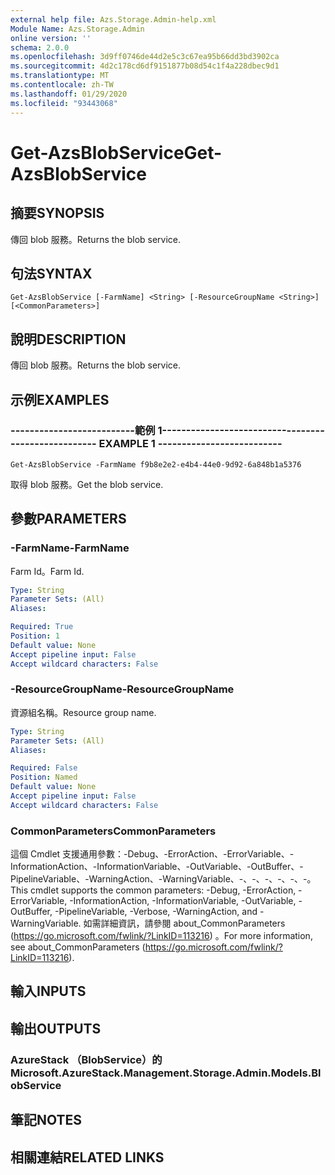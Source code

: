 ```yaml
---
external help file: Azs.Storage.Admin-help.xml
Module Name: Azs.Storage.Admin
online version: ''
schema: 2.0.0
ms.openlocfilehash: 3d9ff0746de44d2e5c3c67ea95b66dd3bd3902ca
ms.sourcegitcommit: 4d2c178cd6df9151877b08d54c1f4a228dbec9d1
ms.translationtype: MT
ms.contentlocale: zh-TW
ms.lasthandoff: 01/29/2020
ms.locfileid: "93443068"
---
```

# <span data-ttu-id="038ab-101">Get-AzsBlobService</span><span class="sxs-lookup"><span data-stu-id="038ab-101">Get-AzsBlobService</span></span>

## <span data-ttu-id="038ab-102">摘要</span><span class="sxs-lookup"><span data-stu-id="038ab-102">SYNOPSIS</span></span>
<span data-ttu-id="038ab-103">傳回 blob 服務。</span><span class="sxs-lookup"><span data-stu-id="038ab-103">Returns the blob service.</span></span>

## <span data-ttu-id="038ab-104">句法</span><span class="sxs-lookup"><span data-stu-id="038ab-104">SYNTAX</span></span>

```
Get-AzsBlobService [-FarmName] <String> [-ResourceGroupName <String>] [<CommonParameters>]
```

## <span data-ttu-id="038ab-105">說明</span><span class="sxs-lookup"><span data-stu-id="038ab-105">DESCRIPTION</span></span>
<span data-ttu-id="038ab-106">傳回 blob 服務。</span><span class="sxs-lookup"><span data-stu-id="038ab-106">Returns the blob service.</span></span>

## <span data-ttu-id="038ab-107">示例</span><span class="sxs-lookup"><span data-stu-id="038ab-107">EXAMPLES</span></span>

### <span data-ttu-id="038ab-108">--------------------------範例 1--------------------------</span><span class="sxs-lookup"><span data-stu-id="038ab-108">-------------------------- EXAMPLE 1 --------------------------</span></span>
```
Get-AzsBlobService -FarmName f9b8e2e2-e4b4-44e0-9d92-6a848b1a5376
```

<span data-ttu-id="038ab-109">取得 blob 服務。</span><span class="sxs-lookup"><span data-stu-id="038ab-109">Get the blob service.</span></span>

## <span data-ttu-id="038ab-110">參數</span><span class="sxs-lookup"><span data-stu-id="038ab-110">PARAMETERS</span></span>

### <span data-ttu-id="038ab-111">-FarmName</span><span class="sxs-lookup"><span data-stu-id="038ab-111">-FarmName</span></span>
<span data-ttu-id="038ab-112">Farm Id。</span><span class="sxs-lookup"><span data-stu-id="038ab-112">Farm Id.</span></span>

```yaml
Type: String
Parameter Sets: (All)
Aliases: 

Required: True
Position: 1
Default value: None
Accept pipeline input: False
Accept wildcard characters: False
```

### <span data-ttu-id="038ab-113">-ResourceGroupName</span><span class="sxs-lookup"><span data-stu-id="038ab-113">-ResourceGroupName</span></span>
<span data-ttu-id="038ab-114">資源組名稱。</span><span class="sxs-lookup"><span data-stu-id="038ab-114">Resource group name.</span></span>

```yaml
Type: String
Parameter Sets: (All)
Aliases: 

Required: False
Position: Named
Default value: None
Accept pipeline input: False
Accept wildcard characters: False
```

### <span data-ttu-id="038ab-115">CommonParameters</span><span class="sxs-lookup"><span data-stu-id="038ab-115">CommonParameters</span></span>
<span data-ttu-id="038ab-116">這個 Cmdlet 支援通用參數：-Debug、-ErrorAction、-ErrorVariable、-InformationAction、-InformationVariable、-OutVariable、-OutBuffer、-PipelineVariable、-WarningAction、-WarningVariable、-、-、-、-、-、-。</span><span class="sxs-lookup"><span data-stu-id="038ab-116">This cmdlet supports the common parameters: -Debug, -ErrorAction, -ErrorVariable, -InformationAction, -InformationVariable, -OutVariable, -OutBuffer, -PipelineVariable, -Verbose, -WarningAction, and -WarningVariable.</span></span> <span data-ttu-id="038ab-117">如需詳細資訊，請參閱 about_CommonParameters (https://go.microsoft.com/fwlink/?LinkID=113216) 。</span><span class="sxs-lookup"><span data-stu-id="038ab-117">For more information, see about_CommonParameters (https://go.microsoft.com/fwlink/?LinkID=113216).</span></span>

## <span data-ttu-id="038ab-118">輸入</span><span class="sxs-lookup"><span data-stu-id="038ab-118">INPUTS</span></span>

## <span data-ttu-id="038ab-119">輸出</span><span class="sxs-lookup"><span data-stu-id="038ab-119">OUTPUTS</span></span>

### <span data-ttu-id="038ab-120">AzureStack （BlobService）的</span><span class="sxs-lookup"><span data-stu-id="038ab-120">Microsoft.AzureStack.Management.Storage.Admin.Models.BlobService</span></span>

## <span data-ttu-id="038ab-121">筆記</span><span class="sxs-lookup"><span data-stu-id="038ab-121">NOTES</span></span>

## <span data-ttu-id="038ab-122">相關連結</span><span class="sxs-lookup"><span data-stu-id="038ab-122">RELATED LINKS</span></span>

